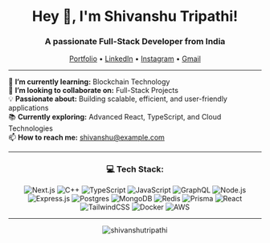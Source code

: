 
<h1 align="center">Hey 👋, I'm Shivanshu Tripathi!</h1>
<h3 align="center">A passionate Full-Stack Developer from India</h3>

<p align="center">
  <a href="https://shivanshu-portfolio-link.com" target="_blank">Portfolio</a> • 
  <a href="https://linkedin.com/in/shivanshutripathi" target="_blank">LinkedIn</a> • 
  <a href="https://instagram.com/shivanshu1000x" target="_blank">Instagram</a> • 
  <a href="mailto:shivanshu@example.com" target="_blank">Gmail</a>
</p>

---

🌱 **I’m currently learning:** Blockchain Technology  
👯 **I’m looking to collaborate on:** Full-Stack Projects  
💡 **Passionate about:** Building scalable, efficient, and user-friendly applications  
📚 **Currently exploring:** Advanced React, TypeScript, and Cloud Technologies  
📫 **How to reach me:** shivanshu@example.com  

---

<h3 align="center">💻 Tech Stack:</h3>
<p align="center">
  <img src="https://img.shields.io/badge/Next.js-000000?style=for-the-badge&logo=nextdotjs&logoColor=white" alt="Next.js" />
  <img src="https://img.shields.io/badge/C++-00599C?style=for-the-badge&logo=cplusplus&logoColor=white" alt="C++" />
  <img src="https://img.shields.io/badge/TypeScript-3178C6?style=for-the-badge&logo=typescript&logoColor=white" alt="TypeScript" />
  <img src="https://img.shields.io/badge/JavaScript-F7DF1E?style=for-the-badge&logo=javascript&logoColor=black" alt="JavaScript" />
  <img src="https://img.shields.io/badge/GraphQL-E10098?style=for-the-badge&logo=graphql&logoColor=white" alt="GraphQL" />
  <img src="https://img.shields.io/badge/Node.js-339933?style=for-the-badge&logo=nodedotjs&logoColor=white" alt="Node.js" />
  <img src="https://img.shields.io/badge/Express.js-404D59?style=for-the-badge" alt="Express.js" />
  <img src="https://img.shields.io/badge/PostgreSQL-336791?style=for-the-badge&logo=postgresql&logoColor=white" alt="Postgres" />
  <img src="https://img.shields.io/badge/MongoDB-47A248?style=for-the-badge&logo=mongodb&logoColor=white" alt="MongoDB" />
  <img src="https://img.shields.io/badge/Redis-DC382D?style=for-the-badge&logo=redis&logoColor=white" alt="Redis" />
  <img src="https://img.shields.io/badge/Prisma-2D3748?style=for-the-badge&logo=prisma&logoColor=white" alt="Prisma" />
  <img src="https://img.shields.io/badge/React-61DAFB?style=for-the-badge&logo=react&logoColor=black" alt="React" />
  <img src="https://img.shields.io/badge/TailwindCSS-38B2AC?style=for-the-badge&logo=tailwind-css&logoColor=white" alt="TailwindCSS" />
  <img src="https://img.shields.io/badge/Docker-2496ED?style=for-the-badge&logo=docker&logoColor=white" alt="Docker" />
  <img src="https://img.shields.io/badge/AWS-232F3E?style=for-the-badge&logo=amazonaws&logoColor=white" alt="AWS" />
</p>

---

<p align="center">
  <img src="https://komarev.com/ghpvc/?username=shivanshutripathi&label=Visitor%20Count&color=0e75b6&style=flat" alt="shivanshutripathi" />
</p>
